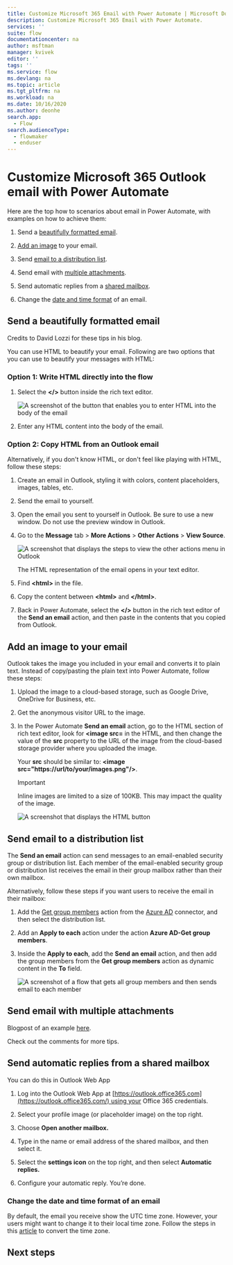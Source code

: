 ```yaml
---
title: Customize Microsoft 365 Email with Power Automate | Microsoft Docs
description: Customize Microsoft 365 Email with Power Automate.
services: ''
suite: flow
documentationcenter: na
author: msftman
manager: kvivek
editor: ''
tags: ''
ms.service: flow
ms.devlang: na
ms.topic: article
ms.tgt_pltfrm: na
ms.workload: na
ms.date: 10/16/2020
ms.author: deonhe
search.app: 
  - Flow
search.audienceType: 
  - flowmaker
  - enduser
---
```


# Customize Microsoft 365 Outlook email with Power Automate


Here are the top how to scenarios about email in Power Automate, with examples on how to achieve them:

1. Send a [beautifully formatted email](#send-a-beautifully-formatted-email).

1. [Add an image](#add-an-image-to-your-email) to your email.

1. Send [email to a distribution list](#send-email-to-a-distribution-list).

1. Send email with [multiple attachments](#send-email-with-multiple-attachments).

1. Send automatic replies from a [shared mailbox](#send-automatic-replies-from-a-shared-mailbox).

1. Change the [date and time format](#change-the-date-and-time-format-of-an-email) of an email.


## Send a beautifully formatted email 

<!--Todo: credits-->
Credits to David Lozzi for these tips in his blog.

You can use HTML to beautify your email. Following are two options that you can use to beautify your messages with HTML:

### Option 1: Write HTML directly into the flow

1. Select the **\</\>** button inside the rich text editor. 

   ![A screenshot of the button that enables you to enter HTML into the body of the email](./media/email/af50b7ebdd64bc7f9a1c6791b2dd694f.png)

1. Enter any HTML content into the body of the email.

### Option 2: Copy HTML from an Outlook email

Alternatively, if you don't know HTML, or don't feel like playing with HTML, follow these steps:

1. Create an email in Outlook, styling it with colors, content placeholders, images, tables, etc.
1. Send the email to yourself.
1. Open the email you sent to yourself in Outlook. Be sure to use a new window. Do not use the preview window in Outlook.
1. Go to the **Message** tab > **More Actions** > **Other Actions** > **View Source**.

   ![A screenshot that displays the steps to view the **other actions** menu in Outlook](./media/email/7d6befa2fbd52c80205c4ccf76c633a2.png)

   The HTML representation of the email opens in your text editor. 
   
1. Find **\<html\>** in the file. 
1. Copy the content between **\<html\>** and **\</html\>**. 
1. Back in Power Automate, select the **\</\>** button in the rich text editor of the **Send an email** action, and then paste in the contents that you copied from Outlook.

## Add an image to your email

Outlook takes the image you included in your email and converts it to plain text. Instead of copy/pasting the plain text into Power Automate, follow these steps: 

1. Upload the image to a cloud-based storage, such as Google Drive, OneDrive for Business, etc. 
1. Get the anonymous visitor URL to the image. 
1. In the Power Automate **Send an email** action, go to the HTML section of rich text editor, look for **\<image src=** in the HTML, and then change the value of the **src** property to the URL of the image from the cloud-based storage provider where you uploaded the image. 

   Your **src** should be similar to: **\<image src="https://url/to/your/images.png"/\>**.

   >[!IMPORTANT]
   >Inline images are limited to a size of 100KB. This may impact the quality of the image.

   ![A screenshot that displays the HTML button](./media/email/af50b7ebdd64bc7f9a1c6791b2dd694f.png)

## Send email to a distribution list

The **Send an email** action can send messages to an email-enabled security group or distribution list. Each member of the email-enabled security group or distribution list receives the email in their group mailbox rather than their own mailbox. 

Alternatively, follow these steps if you want users to receive the email in their mailbox: 

1. Add the [Get group members](https://docs.microsoft.com/connectors/azuread/#get-group-members) action from the [Azure AD](https://docs.microsoft.com/connectors/azuread/) connector, and then select the distribution list.

1. Add an **Apply to each** action under the action **Azure AD-Get group members**.

1. Inside the **Apply to each**, add the **Send an email** action, and then add the group members from the **Get group members** action as dynamic content in the **To** field.

   ![A screenshot of a flow that gets all group members and then sends email to each member](./media/email/f0ba3aa83e3f3deab7e4f79bb5905ba6.png)

## Send email with multiple attachments

<!--Todo-->

Blogpost of an example [here](https://flow.microsoft.com/blog/multiple-attachments-single-email/).

Check out the comments for more tips.

## Send automatic replies from a shared mailbox

You can do this in Outlook Web App

1.  Log into the Outlook Web App at [https://outlook.office365.com](https://outlook.office365.com/) using your Office 365 credentials.

1.  Select your profile image (or placeholder image) on the top right.

1.  Choose **Open another mailbox.**

1.  Type in the name or email address of the shared mailbox, and then select it.

1.  Select the **settings icon** on the top right, and then select **Automatic replies.**

1.  Configure your automatic reply. You’re done.

### Change the date and time format of an email 

By default, the email you receive show the UTC time zone. However, your users might want to change it to their local time zone. Follow the steps in this [article](https://support.microsoft.com/help/4557244/converting-time-zone-in-microsoft-power-automate) to convert the time zone.


## Next steps


